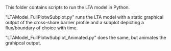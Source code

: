 This folder contains scripts to run the LTA model in Python.

"LTAModel_FullPlotwSubplot.py" runs the LTA model with a static graphical output of the cross-shore barrier profile and a subplot depicting a flux/boundary of choice with time.

"LTAModel_FullPlotwSubplot_Animated.py" does the same, but animates the grahipcal output.
